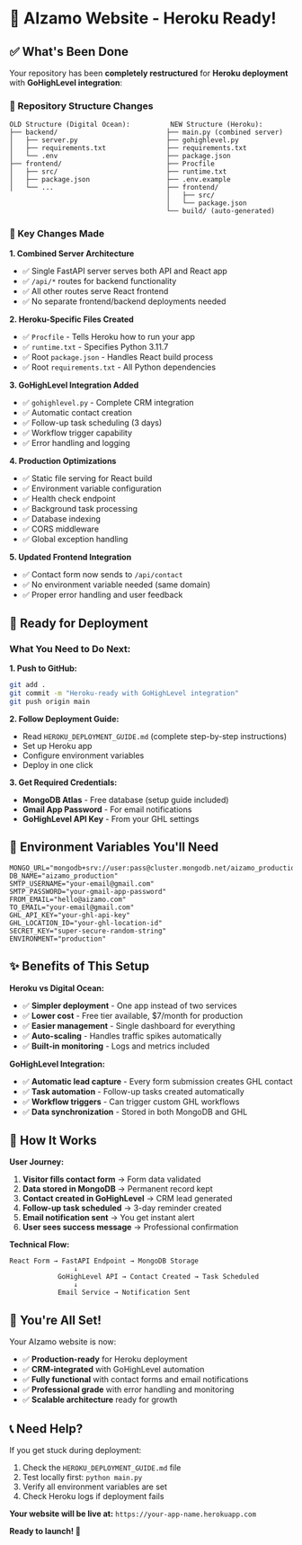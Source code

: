 # 🎉 **AIzamo Website - Heroku Ready!**

## ✅ **What's Been Done**

Your repository has been **completely restructured** for **Heroku deployment** with **GoHighLevel integration**:

### **🔄 Repository Structure Changes**
```
OLD Structure (Digital Ocean):          NEW Structure (Heroku):
├── backend/                           ├── main.py (combined server)
│   ├── server.py                      ├── gohighlevel.py
│   ├── requirements.txt               ├── requirements.txt  
│   └── .env                           ├── package.json
├── frontend/                          ├── Procfile
│   ├── src/                           ├── runtime.txt
│   ├── package.json                   ├── .env.example
│   └── ...                            ├── frontend/
                                       │   ├── src/
                                       │   └── package.json
                                       └── build/ (auto-generated)
```

### **🚀 Key Changes Made**

**1. Combined Server Architecture**
- ✅ Single FastAPI server serves both API and React app
- ✅ `/api/*` routes for backend functionality  
- ✅ All other routes serve React frontend
- ✅ No separate frontend/backend deployments needed

**2. Heroku-Specific Files Created**
- ✅ `Procfile` - Tells Heroku how to run your app
- ✅ `runtime.txt` - Specifies Python 3.11.7
- ✅ Root `package.json` - Handles React build process
- ✅ Root `requirements.txt` - All Python dependencies

**3. GoHighLevel Integration Added**
- ✅ `gohighlevel.py` - Complete CRM integration
- ✅ Automatic contact creation
- ✅ Follow-up task scheduling (3 days)
- ✅ Workflow trigger capability
- ✅ Error handling and logging

**4. Production Optimizations**
- ✅ Static file serving for React build
- ✅ Environment variable configuration
- ✅ Health check endpoint
- ✅ Background task processing
- ✅ Database indexing
- ✅ CORS middleware
- ✅ Global exception handling

**5. Updated Frontend Integration**  
- ✅ Contact form now sends to `/api/contact`
- ✅ No environment variable needed (same domain)
- ✅ Proper error handling and user feedback

## 🎯 **Ready for Deployment**

### **What You Need to Do Next:**

**1. Push to GitHub:**
```bash
git add .
git commit -m "Heroku-ready with GoHighLevel integration"
git push origin main
```

**2. Follow Deployment Guide:**
- Read `HEROKU_DEPLOYMENT_GUIDE.md` (complete step-by-step instructions)
- Set up Heroku app
- Configure environment variables
- Deploy in one click

**3. Get Required Credentials:**
- **MongoDB Atlas** - Free database (setup guide included)
- **Gmail App Password** - For email notifications  
- **GoHighLevel API Key** - From your GHL settings

## 🔧 **Environment Variables You'll Need**

```env
MONGO_URL="mongodb+srv://user:pass@cluster.mongodb.net/aizamo_production"
DB_NAME="aizamo_production"
SMTP_USERNAME="your-email@gmail.com"
SMTP_PASSWORD="your-gmail-app-password"
FROM_EMAIL="hello@aizamo.com"
TO_EMAIL="your-email@gmail.com"
GHL_API_KEY="your-ghl-api-key"
GHL_LOCATION_ID="your-ghl-location-id"
SECRET_KEY="super-secure-random-string"
ENVIRONMENT="production"
```

## ✨ **Benefits of This Setup**

**Heroku vs Digital Ocean:**
- ✅ **Simpler deployment** - One app instead of two services
- ✅ **Lower cost** - Free tier available, $7/month for production
- ✅ **Easier management** - Single dashboard for everything
- ✅ **Auto-scaling** - Handles traffic spikes automatically
- ✅ **Built-in monitoring** - Logs and metrics included

**GoHighLevel Integration:**
- ✅ **Automatic lead capture** - Every form submission creates GHL contact
- ✅ **Task automation** - Follow-up tasks created automatically  
- ✅ **Workflow triggers** - Can trigger custom GHL workflows
- ✅ **Data synchronization** - Stored in both MongoDB and GHL

## 🚀 **How It Works**

**User Journey:**
1. **Visitor fills contact form** → Form data validated
2. **Data stored in MongoDB** → Permanent record kept  
3. **Contact created in GoHighLevel** → CRM lead generated
4. **Follow-up task scheduled** → 3-day reminder created
5. **Email notification sent** → You get instant alert
6. **User sees success message** → Professional confirmation

**Technical Flow:**
```
React Form → FastAPI Endpoint → MongoDB Storage
                ↓
            GoHighLevel API → Contact Created → Task Scheduled
                ↓
            Email Service → Notification Sent
```

## 🎉 **You're All Set!**

Your AIzamo website is now:
- ✅ **Production-ready** for Heroku deployment
- ✅ **CRM-integrated** with GoHighLevel automation  
- ✅ **Fully functional** with contact forms and email notifications
- ✅ **Professional grade** with error handling and monitoring
- ✅ **Scalable architecture** ready for growth

## 📞 **Need Help?**

If you get stuck during deployment:
1. Check the `HEROKU_DEPLOYMENT_GUIDE.md` file
2. Test locally first: `python main.py` 
3. Verify all environment variables are set
4. Check Heroku logs if deployment fails

**Your website will be live at:** `https://your-app-name.herokuapp.com`

**Ready to launch! 🚀**